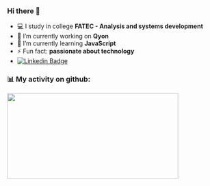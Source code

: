 ### Hi there 👋 
- :computer: I study in college **FATEC - Analysis and systems development**
- 🔭 I’m currently working on **Qyon**
- 🌱 I’m currently learning **JavaScript**
- ⚡ Fun fact: **passionate about technology**
- [![Linkedin Badge](https://img.shields.io/badge/-LinkedIn-blue?style=flat-square&logo=Linkedin&logoColor=white&link=https://www.linkedin.com/in/wilsonxcaetano/)](https://www.linkedin.com/in/wilsonxcaetano/)

### :bar_chart: My activity on github:
<div>
    <a href="https://github.com/WilsonCaetanojr?tab=repositories">
      <img align="left" src="https://github-readme-stats.vercel.app/api/top-langs/?username=WilsonCaetanojr&layout=compact&theme=dracula" width="400" height="200"/>
    </a>
</div>
